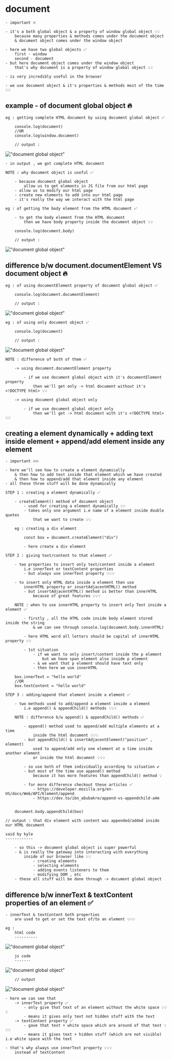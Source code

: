 # document

    - important 🔥

    - it's a both global object & a property of window global object 💡💡
        because many properties & methods comes under the document object 
        & document object comes under the window object

    - here we have two global objects ✅
        first - window 
        second - document
    - but here document object comes under the window object
        that's why document is a property of window global object 💡💡

    - is very incredibly useful in the browser

    - we use document object & it's properties & methods most of the time 💡💡

## example - of document global object 🔥

    eg : getting complete HTML document by using document global object ✅

        console.log(document)
        //OR
        console.log(window.document) 

        // output :
!["document global object"](../../all-chats-pics-of-lectures/3-notes-pics/1-beginners-js-course-notes-pics/36-document/lecture-36-0-document.PNG "document global object")

    - in output , we got complete HTML document

    NOTE : why document object is useful ✅

        - because document global object
            allow us to get elements in JS file from our html page
        - allow us to modify our html page
        - create new elements to add into our html page
        - it's really the way we interact with the html page

    eg : of getting the body element from the HTML document ✅

        - to get the body element from the HTML document
            then we have body property inside the document object 💡💡

        console.log(document.body)

        // output : 
!["document global object"](../../all-chats-pics-of-lectures/3-notes-pics/1-beginners-js-course-notes-pics/36-document/lecture-36-1-document.PNG "document global object")

## difference b/w document.documentElement VS document object 🔥

    eg : of using documentElement property of document global object ✅

        console.log(document.documentElement)

        // output : 
!["document global object"](../../all-chats-pics-of-lectures/3-notes-pics/1-beginners-js-course-notes-pics/36-document/lecture-36-2-document.PNG "document global object")


    eg : of using only document object ✅

        console.log(document)

        // output : 
!["document global object"](../../all-chats-pics-of-lectures/3-notes-pics/1-beginners-js-course-notes-pics/36-document/lecture-36-0-document.PNG "document global object")


    NOTE : difference of both of them ✅

        -> using document.documentElement property

            - if we use document global object with it's documentElement property
                then we'll get only -> html document without it's <!DOCTYPE html> 💡💡

        -> using document global object only 

            - if we use document global object only 
                then we'll get -> html document with it's <!DOCTYPE html> 💡💡

## creating a element dynamically + adding text inside element + append/add element inside any element 

    - important 🔥🔥

    - here we'll see how to create a element dynamically 
        & then how to add text inside that element which we have created 
        & then how to append/add that element inside any element
    - all these three stuff will be done dynamically

    STEP 1 : creating a element dynamically ✅

        - createElement() method of document object
            - used for creating a element dynamically 💡💡 
            - takes only one argument i.e name of a element inside double quotes 
                that we want to create 💡💡

        eg : creating a div element 

            const box = document.createElement("div")

            - here create a div element 

    STEP 2 : giving text/content to that element ✅

        - two properties to insert only text/content inside a element
            i.e innerText or textContent properties 
            - but always use innerText property 💡💡💡

        - to insert only HTML data inside a element then use
            innerHTML property or insertAdjacentHTML() method
            - but insertAdjacentHTML() method is better than innerHTML
                because of great features 💡💡💡

        NOTE : when to use innerHTML property to insert only Text inside a element ✅

            - firstly , all the HTML code inside body element stored inside the string
                & we can see through console.log(document.body.innerHTML)

            - here HTML word all letters should be capital of innerHTML property 💡💡

            - 1st situation
                - if we want to only insert/content inside the p element
                    but we have span element also inside p element
                - & we want that p element should have text only 
                - then here we use innerHTML

        box.innerText = "hello world"
        //OR
        box.textContent = "hello world"

    STEP 3 : adding/append that element inside a element ✅

        - two methods used to add/append a element inside a element
            i.e append() & appendChild() methods 💡💡💡

        NOTE : difference b/w append() & appendChild() methods ✅

            - append() method used to append/add multiple elements at a time
                inside the html document 💡💡💡
            - but appendChild() & insertAdjacentElement("position" , element) 
                used to append/add only one element at a time inside another element 
                or inside the html document 💡💡💡

            - so use both of them individually according to situation ✔
            - but most of the time use append() method 
                because it has more features than appendChild() method 💡

            - for more difference checkout these articles ✅  
                - https://developer.mozilla.org/en-US/docs/Web/API/Element/append
                - https://dev.to/ibn_abubakre/append-vs-appendchild-a4m


        document.body.appendChild(box)

    // output : that div element with content was appended/added inside our HTML document

    said by kyle 
    ------------

        - so this -> document global object is super powerful
        - & is really the gateway into interacting with everything
            inside of our browser like 💡💡
                - creating elements
                - selecting elements
                - adding events listeners to them
                - modifying DOM , etc
        - these all stuff will be done through -> document global object 

## difference b/w innerText & textContent properties of an element ✅

    - innerText & textContent both properties
        are used to get or set the text of/to an element 💡💡💡

    eg : 
        html code
        ----------
!["document global object"](../../all-chats-pics-of-lectures/3-notes-pics/1-beginners-js-course-notes-pics/36-document/lecture-36-3-0-document.PNG "document global object")

        js code
        -------
!["document global object"](../../all-chats-pics-of-lectures/3-notes-pics/1-beginners-js-course-notes-pics/36-document/lecture-36-3-1-document.PNG "document global object")

        // output 
!["document global object"](../../all-chats-pics-of-lectures/3-notes-pics/1-beginners-js-course-notes-pics/36-document/lecture-36-3-2-document.PNG "document global object")

    - here we can see that 
        -> innerText property ✅ 
            - only give that text of an element without the white space 💡💡💡
            - means it gives only text not hidden stuff with the text
        -> textContent property ✅ 
            - gave that text + white space which are around of that text 💡💡💡
            - means it gives text + hidden stuff (which are not visible) i.e white space with the text

    - that's why always use innerText property 💡💡💡
        instead of textContent
        
